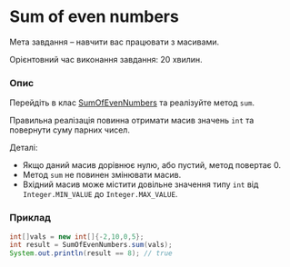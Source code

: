 # Sum of even numbers

Мета завдання – навчити вас працювати з масивами.

Орієнтовний час виконання завдання: 20 хвилин.

### Опис

Перейдіть в клас [SumOfEvenNumbers](SumOfEvenNumbers.java) та реалізуйте метод `sum`.

Правильна реалізація повинна отримати масив значень `int` та повернути суму парних чисел.

Деталі:

- Якщо даний масив дорівнює нулю, або пустий, метод повертає 0.
- Метод `sum` не повинен змінювати масив.
- Вхідний масив може містити довільне значення типу `int` від `Integer.MIN_VALUE` до `Integer.MAX_VALUE`.

### Приклад

```java
int[]vals = new int[]{-2,10,0,5};
int result = SumOfEvenNumbers.sum(vals);
System.out.println(result == 8); // true
```
